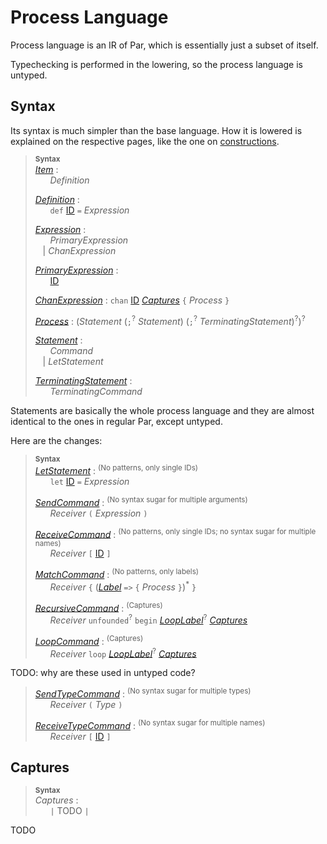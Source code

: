 # Process Language

Process language is an IR of Par, which is essentially just a subset of itself.

Typechecking is performed in the lowering, so the process language is untyped.

## Syntax

Its syntax is much simpler than the base language. How it is lowered is explained on the respective pages, like the one on [constructions](../expressions/construction.md).


> **<sup>Syntax</sup>**\
> [_Item_](../items.md) :\
> &nbsp;&nbsp; &nbsp;&nbsp; _Definition_
>
> [_Definition_](../items.md#definitions) :\
> &nbsp;&nbsp; &nbsp;&nbsp; `def` [ID] `=` _Expression_
> 
> [_Expression_](../expressions.md) :\
> &nbsp;&nbsp; &nbsp;&nbsp; _PrimaryExpression_ \
> &nbsp;&nbsp; | _ChanExpression_
>
> [_PrimaryExpression_](../expressions.md#primary-expressions) :\
> &nbsp;&nbsp; &nbsp;&nbsp; [ID]
>
> [_ChanExpression_](../expressions.md#channel-expressions) : `chan` [ID] [_Captures_] `{` _Process_ `}`
>
> [_Process_](../statements.md) : (_Statement_ (`;`<sup>?</sup> _Statement_) (`;`<sup>?</sup> _TerminatingStatement_)<sup>?</sup>)<sup>?</sup>
>
> [_Statement_](../statements.md#statements) :\
> &nbsp;&nbsp; &nbsp;&nbsp; _Command_ \
> &nbsp;&nbsp; | _LetStatement_
>
> [_TerminatingStatement_](../statements.md#statements) :\
> &nbsp;&nbsp; &nbsp;&nbsp; _TerminatingCommand_

Statements are basically the whole process language and they are almost identical to the ones in regular Par, except untyped.

Here are the changes:

> **<sup>Syntax</sup>**\
> [_LetStatement_](../statements.md#let-statements) : <sup>(No patterns, only single IDs)</sup>\
> &nbsp;&nbsp; &nbsp;&nbsp; `let` [ID] `=` _Expression_
>
> [_SendCommand_](../statements/commands.md#send-commands) : <sup>(No syntax sugar for multiple arguments)</sup>\
> &nbsp;&nbsp; &nbsp;&nbsp; _Receiver_ `(` _Expression_ `)`
>
> [_ReceiveCommand_](../statements/commands.md#receive-commands) : <sup>(No patterns, only single IDs; no syntax sugar for multiple names)</sup>\
> &nbsp;&nbsp; &nbsp;&nbsp; _Receiver_ `[` [ID] `]`
>
> [_MatchCommand_](../statements/commands.md#match-commands) : <sup>(No patterns, only labels)</sup>\
> &nbsp;&nbsp; &nbsp;&nbsp; _Receiver_ `{` ([_Label_] `=>` `{` _Process_ `}`)<sup>\*</sup> `}`
>
> [_RecursiveCommand_](../statements/commands.md#recursive-commands) : <sup>(Captures)</sup>\
> &nbsp;&nbsp; &nbsp;&nbsp; _Receiver_ `unfounded`<sup>?</sup> `begin` [_LoopLabel_]<sup>?</sup> [_Captures_]
>
> [_LoopCommand_](../statements/commands.md#recursive-commands) : <sup>(Captures)</sup>\
> &nbsp;&nbsp; &nbsp;&nbsp; _Receiver_ `loop` [_LoopLabel_]<sup>?</sup> [_Captures_]

TODO: why are these used in untyped code?
> [_SendTypeCommand_](../statements/commands.md#send-type-commands) : <sup>(No syntax sugar for multiple types)</sup>\
> &nbsp;&nbsp; &nbsp;&nbsp; _Receiver_ `(` _Type_ `)`
>
> [_ReceiveTypeCommand_](../statements/commands.md#receive-type-commands) : <sup>(No syntax sugar for multiple names)</sup>\
> &nbsp;&nbsp; &nbsp;&nbsp; _Receiver_ `[` [ID] `]`

## Captures

> **<sup>Syntax</sup>**\
> _Captures_ :\
> &nbsp;&nbsp; &nbsp;&nbsp; `|` TODO `|`

TODO


[ID]: ../lexical.md#names
[_Label_]: ../types.md
[_LoopLabel_]: ../statements/commands.md#recursive-commands
[_Captures_]: #captures